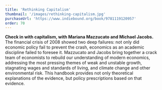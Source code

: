 ```yaml
---
title: 'Rethinking Capitalism'
thumbnail: '/images/rethinking-capitalism.jpg'
purchaseUrl: 'https://www.indiebound.org/book/9781119120957'
order: 70
---
```


**Check in with capitalism, with Mariana Mazzucato and Michael Jacobs.** The financial crisis of 2008 showed two deep failures: not only did economic policy fail to prevent the crash, economics as an academic discipline failed to foresee it. Mazzucato and Jacobs bring together a crack team of economists to rebuild our understanding of modern economics, addressing the most pressing themes of weak and unstable growth, stagnating wages and standards of living, and climate change and other environmental risk. This handbook provides not only theoretical explanations of the evidence, but policy prescriptions based on that evidence.
